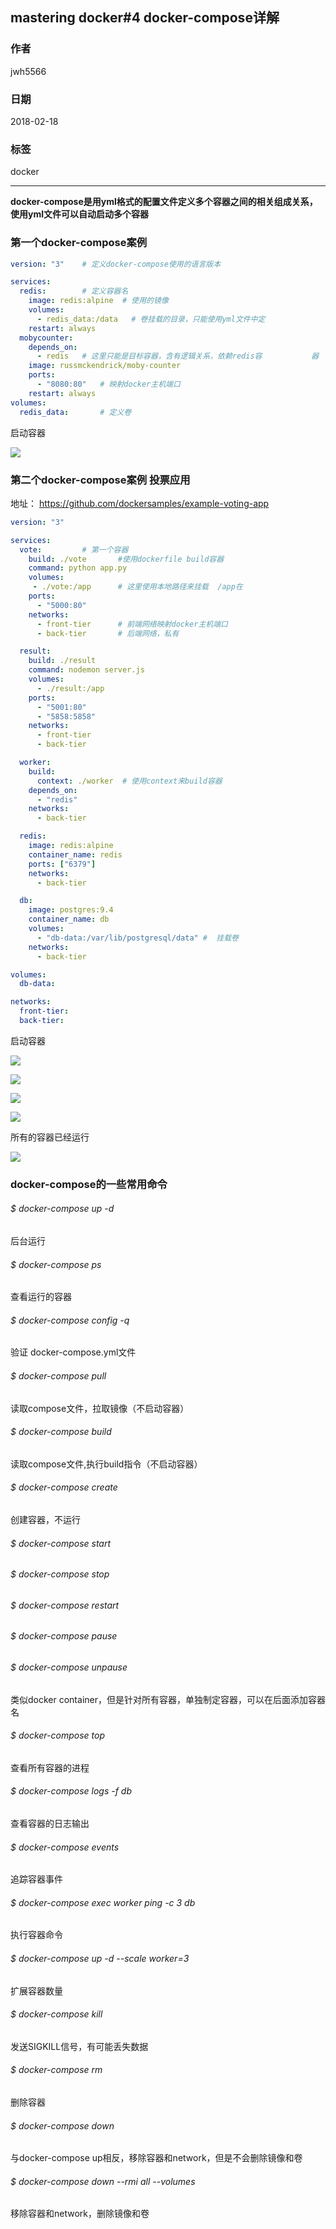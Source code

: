 ##  mastering docker#4 docker-compose详解
### 作者               
jwh5566                
                
### 日期              
2018-02-18                  
### 标签              
docker

---
**docker-compose是用yml格式的配置文件定义多个容器之间的相关组成关系，使用yml文件可以自动启动多个容器**

### 第一个docker-compose案例
```yml
version: "3"   	# 定义docker-compose使用的语言版本

services:	
  redis:		# 定义容器名
    image: redis:alpine  # 使用的镜像
    volumes:
      - redis_data:/data   # 卷挂载的目录，只能使用yml文件中定						 义的卷
    restart: always
  mobycounter:
    depends_on:
      - redis	# 这里只能是目标容器，含有逻辑关系，依赖redis容			  器
    image: russmckendrick/moby-counter
    ports:
      - "8080:80"	# 映射docker主机端口
    restart: always
volumes:
  redis_data:		# 定义卷
```

启动容器

![](https://i.imgur.com/kChsVZD.jpg)

### 第二个docker-compose案例 投票应用
地址： https://github.com/dockersamples/example-voting-app
```yml
version: "3"

services:
  vote:			# 第一个容器
    build: ./vote       #使用dockerfile build容器
    command: python app.py 
    volumes:
     - ./vote:/app		# 这里使用本地路径来挂载  /app在						dockerfile中已经指定
    ports:
      - "5000:80"
    networks:
      - front-tier		# 前端网络映射docker主机端口
      - back-tier		# 后端网络，私有	

  result:
    build: ./result
    command: nodemon server.js
    volumes:
      - ./result:/app
    ports:
      - "5001:80"
      - "5858:5858"
    networks:
      - front-tier
      - back-tier

  worker:
    build:
      context: ./worker  # 使用context来build容器
    depends_on:
      - "redis"
    networks:
      - back-tier

  redis:
    image: redis:alpine
    container_name: redis
    ports: ["6379"]
    networks:
      - back-tier

  db:
    image: postgres:9.4
    container_name: db
    volumes:
      - "db-data:/var/lib/postgresql/data" #  挂载卷
    networks:
      - back-tier

volumes:
  db-data:

networks:
  front-tier:   
  back-tier:
```
启动容器

![](https://i.imgur.com/gdgbT38.jpg)

![](https://i.imgur.com/m4uCDSR.jpg)

![](https://i.imgur.com/fk4TZl8.jpg)

![](https://i.imgur.com/Q2KwAs7.jpg)

所有的容器已经运行

![](https://i.imgur.com/Zm6lrUX.jpg)

### docker-compose的一些常用命令
###### $ docker-compose up -d
后台运行
###### $ docker-compose ps
查看运行的容器
###### $ docker-compose config -q
验证 docker-compose.yml文件
###### $ docker-compose pull
读取compose文件，拉取镜像（不启动容器）
###### $ docker-compose build
读取compose文件,执行build指令（不启动容器）
###### $ docker-compose create
创建容器，不运行

###### $ docker-compose start
###### $ docker-compose stop
###### $ docker-compose restart
###### $ docker-compose pause
###### $ docker-compose unpause
类似docker container，但是针对所有容器，单独制定容器，可以在后面添加容器名
###### $ docker-compose top
查看所有容器的进程
###### $ docker-compose logs -f db
查看容器的日志输出
###### $ docker-compose events
追踪容器事件
###### $ docker-compose exec worker ping -c 3 db
执行容器命令
###### $ docker-compose up -d --scale worker=3
扩展容器数量
###### $ docker-compose kill
发送SIGKILL信号，有可能丢失数据
###### $ docker-compose rm
删除容器
###### $ docker-compose down
与docker-compose up相反，移除容器和network，但是不会删除镜像和卷
###### $ docker-compose down --rmi all --volumes
移除容器和network，删除镜像和卷

